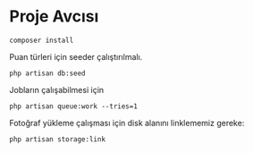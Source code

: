 # Proje Avcısı

```
composer install
```

Puan türleri için seeder çalıştırılmalı.
```
php artisan db:seed
```

Jobların çalışabilmesi için
```
php artisan queue:work --tries=1
```

Fotoğraf yükleme çalışması için disk alanını linklememiz gereke:
```
php artisan storage:link
```